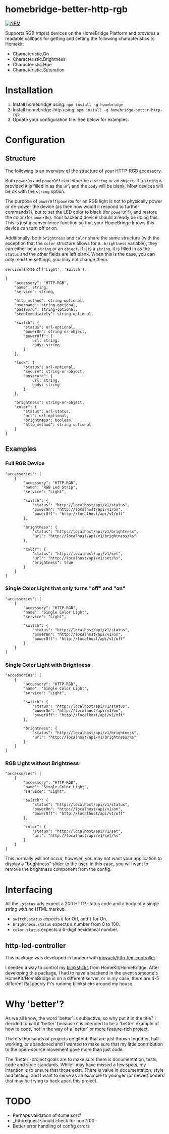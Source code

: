 # homebridge-better-http-rgb

[![NPM](https://img.shields.io/npm/v/homebridge-better-http-rgb.svg)](https://www.npmjs.com/package/homebridge-better-http-rgb)

Supports RGB http(s) devices on the HomeBridge Platform and provides a readable
callback for getting and setting the following characteristics to Homekit:

* Characteristic.On
* Characteristic.Brightness
* Characteristic.Hue
* Characteristic.Saturation


# Installation

1. Install homebridge using: `npm install -g homebridge`
2. Install homebridge-http using: `npm install -g homebridge-better-http-rgb`
3. Update your configuration file.  See below for examples.


# Configuration

## Structure

The following is an overview of the structure of your HTTP-RGB accessory.

Both `powerOn` and `powerOff` can either be a `string` or an `object`.  If a
`string` is provided it is filled in as the `url` and the `body` will be blank.
Most devices will be ok with the `string` option.

The purpose of `powerOff`/`powerOn` for an RGB light is not to physically power
or de-power the device (as then how would it respond to further commands?), but
to set the LED color to black (for `powerOff`), and restore the color (for
`powerOn`).  Your backend device should already be doing this.  This is just
a convenience function so that your HomeBridge knows this device can turn off
or on.

Additionally, both `brightness` and `color` share the same structure (with the
exception that the `color` structure allows for a `.brightness` variable), they
can either be a `string` or an `object`.  If it is a `string`, it is filled in
as the `status` and the other fields are left blank. When this is the case, you
can only read the settings, you may not change them.

`service` is one of `['Light', 'Switch']`.


    {
        "accessory": "HTTP-RGB",
        "name": string,
        "service": string,

        "http_method": string-optional,
        "username": string-optional,
        "password": string-optional,
        "sendImmediately": string-optional,

        "switch": {
            "status": url-optional,
            "powerOn": string-or-object,
            "powerOff": {
                url: string,
                body: string
            }
        },

        "lock": {
            "status": url-optional,
            "secure": string-or-object,
            "unsecure": {
                url: string,
                body: string
            }
        },

        "brightness": string-or-object,
        "color": {
            "status": url-status,
            "url": url-optional,
            "brightness": boolean,
            "http_method": string-optional
        }
    }


## Examples

### Full RGB Device

    "accessories": [
        {
            "accessory": "HTTP-RGB",
            "name": "RGB Led Strip",
            "service": "Light",

            "switch": {
                "status": "http://localhost/api/v1/status",
                "powerOn": "http://localhost/api/v1/on",
                "powerOff": "http://localhost/api/v1/off"
            },

            "brightness": {
                "status": "http://localhost/api/v1/brightness",
                "url": "http://localhost/api/v1/brightness/%s"
            },

            "color": {
                "status": "http://localhost/api/v1/set",
                "url": "http://localhost/api/v1/set/%s",
                "brightness": true
            }
        }
    ]

### Single Color Light that only turns "off" and "on"

    "accessories": [
        {
            "accessory": "HTTP-RGB",
            "name": "Single Color Light",
            "service": "Light",

            "switch": {
                "status": "http://localhost/api/v1/status",
                "powerOn": "http://localhost/api/v1/on",
                "powerOff": "http://localhost/api/v1/off"
            }
        }
    ]

### Single Color Light with Brightness

    "accessories": [
        {
            "accessory": "HTTP-RGB",
            "name": "Single Color Light",
            "service": "Light",

            "switch": {
                "status": "http://localhost/api/v1/status",
                "powerOn": "http://localhost/api/v1/on",
                "powerOff": "http://localhost/api/v1/off"
            },

            "brightness": {
                "status": "http://localhost/api/v1/brightness",
                "url": "http://localhost/api/v1/brightness/%s"
            }
        }
    ]

### RGB Light without Brightness

    "accessories": [
        {
            "accessory": "HTTP-RGB",
            "name": "Single Color Light",
            "service": "Light",

            "switch": {
                "status": "http://localhost/api/v1/status",
                "powerOn": "http://localhost/api/v1/on",
                "powerOff": "http://localhost/api/v1/off"
            },

            "color": {
                "status": "http://localhost/api/v1/set",
                "url": "http://localhost/api/v1/set/%s"
            }
        }
    ]

This normally will not occur, however, you may not want your application to
display a "brightness" slider to the user.  In this case, you will want to
remove the brightness component from the config.


# Interfacing

All the `.status` urls expect a 200 HTTP status code and a body of a single
string with no HTML markup.

* `switch.status` expects `0` for Off, and `1` for On.
* `brightness.status` expects a number from 0 to 100.
* `color.status` expects a 6-digit hexidemial number.

## http-led-controller

This package was developed in tandem with
[jnovack/http-led-controller](https://github.com/jnovack/http-led-controller).

I needed a way to control my [blinksticks](https://www.blinkstick.com/) from
HomeKit/HomeBridge.  After developing this package, I had to have a backend in
the event someone's HomeKit/HomeBridge is on a different server, or in my case,
there are 4-5 different Raspberry Pi's running blinksticks around my house.


# Why 'better'?

As we all know, the word 'better' is subjective, so why put it in the title? I
decided to call it 'better' because it is intended to be a 'better' example of
how to code, not in the way of a 'better' or more feature-rich project.

There's thousands of projects on github that are just thrown together, half-
working, or abandoned and I wanted to make sure that my little contribution to
the open-source movement gave more than just code.

The 'better'-project goals are to make sure there is documentation, tests, code
and style standards. While I may have missed a few spots, my intention is to
ensure that those exist.  There is value in documentation, style and testing;
and I want to serve as an example to younger (or newer) coders that may be
trying to hack apart this project.


# TODO

* Perhaps validation of some sort?
* _httprequest should check for non-200
* Better error handling of config errors